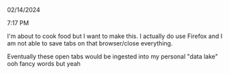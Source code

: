 02/14/2024

7:17 PM

I'm about to cook food but I want to make this. I actually do use Firefox and I am not able to save tabs on that browser/close everything.

Eventually these open tabs would be ingested into my personal "data lake" ooh fancy words but yeah
